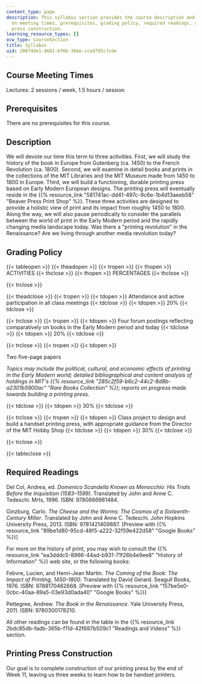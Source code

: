 ```yaml
---
content_type: page
description: This syllabus section provides the course description and information
  on meeting times, prerequisites, grading policy, required readings, and printing
  press construction.
learning_resource_types: []
ocw_type: CourseSection
title: Syllabus
uid: 206f4de1-d681-bf6b-36be-cced785c7cde
---
```


Course Meeting Times
--------------------

Lectures: 2 sessions / week, 1.5 hours / session

Prerequisites
-------------

There are no prerequisites for this course.

Description
-----------

We will devote our time this term to three activities. First, we will study the history of the book in Europe from Gutenberg (ca. 1450) to the French Revolution (ca. 1800). Second, we will examine in detail books and prints in the collections of the MIT Libraries and the MIT Museum made from 1450 to 1800 in Europe. Third, we will build a functioning, durable printing press based on Early Modern European designs. The printing press will eventually reside in the {{% resource_link "581741ac-dd41-497c-9c6e-1b4d13aeeb58" "Beaver Press Print Shop" %}}. These three activities are designed to provide a holistic view of print and its impact from roughly 1450 to 1800. Along the way, we will also pause periodically to consider the parallels between the world of print in the Early Modern period and the rapidly changing media landscape today. Was there a "printing revolution" in the Renaissance? Are we living through another media revolution today?

Grading Policy
--------------

{{< tableopen >}}
{{< theadopen >}}
{{< tropen >}}
{{< thopen >}}
ACTIVITIES
{{< thclose >}}
{{< thopen >}}
PERCENTAGES
{{< thclose >}}

{{< trclose >}}

{{< theadclose >}}
{{< tropen >}}
{{< tdopen >}}
Attendance and active participation in all class meetings
{{< tdclose >}}
{{< tdopen >}}
20%
{{< tdclose >}}

{{< trclose >}}
{{< tropen >}}
{{< tdopen >}}
Four forum postings reflecting comparatively on books in the Early Modern period and today
{{< tdclose >}}
{{< tdopen >}}
20%
{{< tdclose >}}

{{< trclose >}}
{{< tropen >}}
{{< tdopen >}}


Two five-page papers

_Topics may include the political, cultural, and economic effects of printing in the Early Modern world; detailed bibliographical and content analysis of holdings in MIT's {{% resource_link "285c2f59-b6c2-44c2-8d8b-a2301b5900ac" "Rare Books Collection" %}}; reports on progress made towards building a printing press._


{{< tdclose >}}
{{< tdopen >}}
30%
{{< tdclose >}}

{{< trclose >}}
{{< tropen >}}
{{< tdopen >}}
Class project to design and build a handset printing press, with appropriate guidance from the Director of the MIT Hobby Shop
{{< tdclose >}}
{{< tdopen >}}
30%
{{< tdclose >}}

{{< trclose >}}

{{< tableclose >}}

Required Readings
-----------------

Del Col, Andrea, ed. _Domenico Scandella Known as Menocchio: His Trials Before the Inquisition (1583–1599)_. Translated by John and Anne C. Tedeschi. Mrts, 1996. ISBN: 9780866981484.

Ginzburg, Carlo. _The Cheese and the Worms: The Cosmos of a Sixteenth-Century Miller_. Translated by John and Anne C. Tedeschi. John Hopkins University Press, 2013. ISBN: 9781421409887. \[Preview with {{% resource_link "89be1d80-95cd-48f5-a222-32f59e422d58" "Google Books" %}}\]

For more on the history of print, you may wish to consult the {{% resource_link "ea3dddc5-8966-44ad-b931-71f26b4e9ee8" "History of Information" %}} web site, or the following books:

Febvre, Lucien, and Henri-Jean Martin. _The Coming of the Book: The Impact of Printing, 1450–1800_. Translated by David Gerard. Seagull Books, 1976. ISBN: 9788170462668. \[Preview with {{% resource_link "157be5e0-0cbc-40aa-89a5-03e93d0ada40" "Google Books" %}}\]

Pettegree, Andrew. _The Book in the Renaissance_. Yale University Press, 2011. ISBN: 9780300178210.

All other readings can be found in the table in the {{% resource_link 2bdc85db-fadb-365b-f11d-42f687b509c1 "Readings and Videos" %}} section.

Printing Press Construction
---------------------------

Our goal is to complete construction of our printing press by the end of Week 11, leaving us three weeks to learn how to be handset printers.